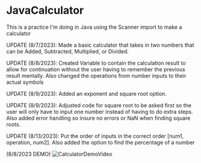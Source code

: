 # JavaCalculator

This is a practice I'm doing in Java using the Scanner import to make a calculator

UPDATE (8/7/2023): Made a basic calculator that takes in two numbers that can be Added, Subtracted, Multiplied, or Divided. 

UPDATE (8/8/2023): Created Variable to contain the calculation result to allow for continuation without the user having to remember the previous result mentally. Also changed the operations from number inputs to their actual symbols

UPDATE (8/9/2023): Added an exponent and square root option.

UPDATE (8/9/2023): Adjusted code for square root to be asked first so the user will only have to input one number instead of having to do extra steps. Also added error handling so insure no errors or NaN when finding square roots.

UPDATE (8/13/2023): Put the order of inputs in the correct order [num1, operation, num2]. Also added the option to find the percentage of a number



(8/8/2023 DEMO)
![CalculatorDemoVideo](https://github.com/ChangeDL/JavaCalculator/assets/108757380/3a9543d1-a4d8-4a48-8fb3-f4778f54ae17)
